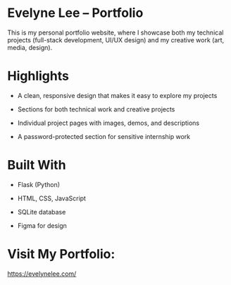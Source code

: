 # Evelyne Lee – Portfolio

This is my personal portfolio website, where I showcase both my technical projects (full-stack development, UI/UX design) and my creative work (art, media, design).


# Highlights

- A clean, responsive design that makes it easy to explore my projects

- Sections for both technical work and creative projects

- Individual project pages with images, demos, and descriptions

- A password-protected section for sensitive internship work


# Built With

- Flask (Python)

- HTML, CSS, JavaScript

- SQLite database

- Figma for design


# Visit My Portfolio:
https://evelynelee.com/
